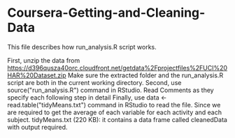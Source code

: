 # Coursera-Getting-and-Cleaning-Data
This file describes how run_analysis.R script works.

First, unzip the data from https://d396qusza40orc.cloudfront.net/getdata%2Fprojectfiles%2FUCI%20HAR%20Dataset.zip 
Make sure the extracted folder and the run_analysis.R script are both in the current working directory.
Second, use source("run_analysis.R") command in RStudio.
Read Comments as they specify each following step in detail
Finally, use data <- read.table("tidyMeans.txt") command in RStudio to read the file. Since we are required to get the average of each variable for each activity and each subject.
tidyMeans.txt (220 KB): it contains a data frame called cleanedData with output required.
